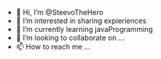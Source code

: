 - 👋 Hi, I’m @SteevoTheHero
- 👀 I’m interested in sharing expieriences
- 🌱 I’m currently learning javaProgramming
- 💞️ I’m looking to collaborate on ...
- 📫 How to reach me ...

<!---
SteevoTheHero/SteevoTheHero is a ✨ special ✨ repository because its `README.md` (this file) appears on your GitHub profile.
You can click the Preview link to take a look at your changes.
--->
